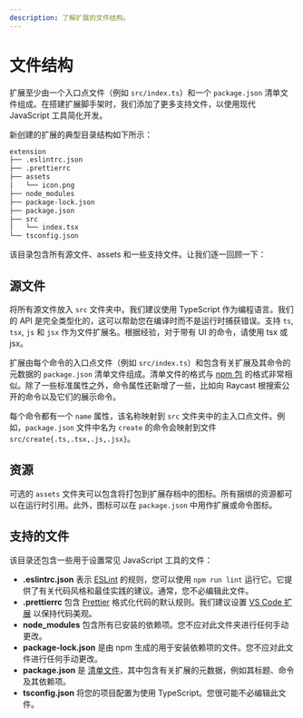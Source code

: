 ```yaml
---
description: 了解扩展的文件结构。
---
```


# 文件结构

扩展至少由一个入口点文件（例如 `src/index.ts`）和一个 `package.json` 清单文件组成。在搭建扩展脚手架时，我们添加了更多支持文件，以使用现代 JavaScript 工具简化开发。

新创建的扩展的典型目录结构如下所示：

```bash
extension
├── .eslintrc.json
├── .prettierrc
├── assets
│   └── icon.png
├── node_modules
├── package-lock.json
├── package.json
├── src
│   └── index.tsx
└── tsconfig.json
```

该目录包含所有源文件、assets 和一些支持文件。让我们逐一回顾一下：

## 源文件

将所有源文件放入  `src`  文件夹中。我们建议使用 TypeScript 作为编程语言。我们的 API 是完全类型化的，这可以帮助您在编译时而不是运行时捕获错误。支持 `ts`, `tsx`, `js` 和 `jsx` 作为文件扩展名。根据经验，对于带有 UI 的命令，请使用 tsx 或 jsx。

扩展由每个命令的入口点文件（例如 `src/index.ts`）和包含有关扩展及其命令的元数据的 `package.json` 清单文件组成。清单文件的格式与 [npm 包](https://docs.npmjs.com/cli/v7/configuring-npm/package-json) 的格式非常相似。除了一些标准属性之外，命令属性还新增了一些，比如向 Raycast 根搜索公开的命令以及它们的展示命令。

每个命令都有一个 `name` 属性，该名称映射到 `src` 文件夹中的主入口点文件。例如，`package.json` 文件中名为 `create` 的命令会映射到文件 `src/create{.ts,.tsx,.js,.jsx}`。

## 资源

可选的 `assets` 文件夹可以包含将打包到扩展存档中的图标。所有捆绑的资源都可以在运行时引用。此外，图标可以在 `package.json` 中用作扩展或命令图标。

## 支持的文件

该目录还包含一些用于设置常见 JavaScript 工具的文件：

* **.eslintrc.json** 表示 [ESLint](https://eslint.org/) 的规则，您可以使用 `npm run lint` 运行它。它提供了有关代码风格和最佳实践的建议。通常，您不必编辑此文件。
* **.prettierrc** 包含 [Prettier](https://prettier.io/) 格式化代码的默认规则。我们建议设置 [VS Code 扩展](https://prettier.io/docs/en/editors.html#visual-studio-code) 以保持代码美观。
* **node\_modules** 包含所有已安装的依赖项。您不应对此文件夹进行任何手动更改。
* **package-lock.json** 是由 npm 生成的用于安装依赖项的文件。您不应对此文件进行任何手动更改。
* **package.json** 是 [清单文件](https://developers.raycast.com/information/manifest)，其中包含有关扩展的元数据，例如其标题、命令及其依赖项。
* **tsconfig.json** 将您的项目配置为使用 TypeScript。您很可能不必编辑此文件。
